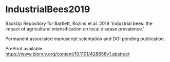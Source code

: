 # IndustrialBees2019

BackUp Repository for Bartlett, Rozins et al. 2019 'Industrial bees: the impact of agricultural intensification on local disease prevalence.'

Permanent associated manuscript scientation and DOI pending publication.

PrePrint available: https://www.biorxiv.org/content/10.1101/428656v1.abstract
